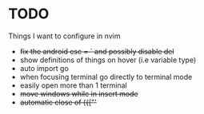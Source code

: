 # TODO
Things I want to configure in nvim

* ~~fix the android esc = ` and possibly disable del~~
* show definitions of things on hover (i.e variable type)
* auto import go
* when focusing terminal go directly to terminal mode
* easily open more than 1 terminal
* ~~move windows while in insert mode~~
* ~~automatic close of ({["'~~
